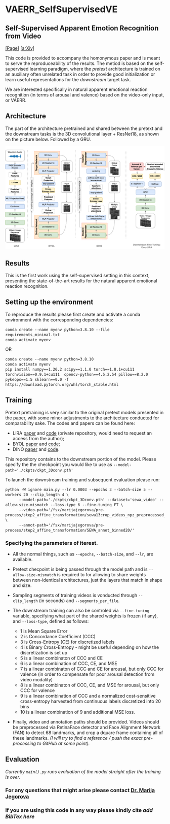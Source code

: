# VAERR_SelfSupervisedVE
## Self-Supervised Apparent Emotion Recognition from Video
[[Page]](https://research.facebook.com/publications/ss-vaerr-self-supervised-apparent-emotional-reaction-recognition-from-video/) [[arXiv]](https://arxiv.org/abs/2210.11341)

This code is provided to accompany the homonymous paper and is meant to serve the reproduceability of the results.
The metiod is based on the self-supervised learning paradigm, where the _pretext_ architecture is trained on an auxiliary often unrelated task in order to provide good initialization or learn useful representations for the _downstream_ target task.

We are interested specifically in natural apparent emotional reaction recognition (in terms of arousal and valence) based on the video-only input, or VAERR. 

## Architecture
The part of the architecture pretrained and shared between the pretext and the downstream tasks is the 3D convolutional layer + ResNet18, as shown on the picture below. Followed by a GRU.

<img src="./misc/VideoEmotions_models.png" alt="comparativeArchitectures" width="1100"/>

<!-- ![alt text](https://github.com/Instassa/VAERR_SelfSupervisedVE/blob/main/misc/VideoEmotions_models_.pdf) -->


## Results
This is the first work using the self-supervised setting in this context, presenting the state-of-the-art results for the natural apparent emotional reaction recognition.


## Setting up the environment
To reproduce the results please first create and activate a conda environment with the corresponding dependencies:
```
conda create --name myenv python=3.8.10 --file requirements_minimal.txt
conda activate myenv
```
OR
```
conda create --name myenv python=3.8.10
conda activate myenv
pip install numpy==1.20.2 scipy==1.1.0 torch==1.8.1+cu111 torchvision==0.9.1+cu111  opencv-python==4.5.2.54 pillow==8.2.0 pykeops==1.5 sklearn==0.0 -f https://download.pytorch.org/whl/torch_stable.html
```

## Training
Pretext pretraining is very similar to the original pretext models presented in the paper, with some minor adjustments to the architecture conducted for comparability sake. The codes and papers can be found here:
- LiRA [paper](https://arxiv.org/abs/2106.09171) and [code](https://github.com/Instassa/Lipreading_ICASSP21_Release) (private repository, would need to request an access from the author);
- BYOL [paper](https://papers.nips.cc/paper/2020/file/f3ada80d5c4ee70142b17b8192b2958e-Paper.pdf) and [code](https://github.com/lucidrains/byol-pytorch);
- DINO [paper](https://arxiv.org/abs/2104.14294) and [code](https://github.com/facebookresearch/dino).

This repository contains to the downstream portion of the model. 
Please specify the the checkpoint you would like to use as ` --model-path='./ckpts/ckpt_3Dconv.pth' `

To launch the downstream training and subsequent evaluation please run:
```
python -W ignore main.py --lr 0.0003 --epochs 3 --batch-size 5 --workers 20 --clip_length 4 \
      --model-path='./ckpts/ckpt_3Dconv.pth' --dataset='sewa_video' --allow-size-mismatch --loss-type 6 --fine-tuning FT \
      --video-path='/fsx/marijajegorova/pre-process/step2_affine_transformation/sewa13crop_videos_npz_preprocessed_full/‘ \
      --annot-path='/fsx/marijajegorova/pre-process/step2_affine_transformation/SEWA_annot_binned20/'
```
### Specifying the parameters of iterest.
- All the normal things, such as `--epochs`, `--batch-size`, and `--lr`, are available.
- Pretext checpoint is being passed through the model path and is `--allow-size-mismatch` is required to for allowing to share weights between non-identical architectures, just the layers that match in shape and size.
- Sampling segments of training videos is vonducted through `--clip_length` (in seconds) and `--segments_per_file`.
- The downstream training can also be controled via `--fine-tuning` variable, specifying what part of the shared weights is frozen (if any), and  `--loss-type`, defined as follows:
    *  1 is Mean Square Error
    *  2 is Concordance Coefficient (CCC)
    *  3 is Cross-Entropy (CE) for discretized labels
    *  4 is Binary Cross-Entropy - might be useful depending on how the discretization is set up
    *  5 is a linear combinaton of CCC and CE
    *  6 is a linear combination of CCC, CE, and MSE
    *  7 is a linear combinaton of CCC and CE for arousal, but only CCC for valence (in order to compensate for poor arousal detection from video modality)
    *  8 is a linear combinaton of CCC, CE, and MSE for arousal, but only CCC for valence
    *  9 is a linear combination of CCC and a normalized cost-sensitive cross-entropy harvested from continuous labels discretized into 20 bins
    *  10 is a linear combination of 9 and additional MSE loss.

- Finally, video and annotation paths should be provided. Videos should be preprocessed via RetinaFace detector and Face Alignment Network (FAN) to detect 68 landmarks, and crop a dquare frame containing all of these landmarks. _(I will try to find a reference / push the exact pre-processing to GitHub at some point)._

## Evaluation

_Currently `main().py` runs evaluation of the model straight after the training is over._


### For any questions that might arise please contact [Dr. Marija Jegorova](mailto:marijajegorova@fb.com?subject=[GitHub]%20Question%20about%20VAERR)
### If you are using this code in any way please kindly cite _add BibTex here_
